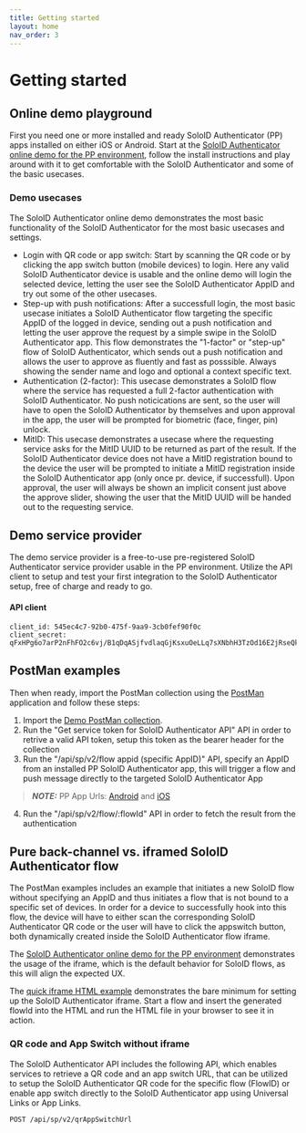```yaml
---
title: Getting started
layout: home
nav_order: 3
---
```


# Getting started

## Online demo playground 
First you need one or more installed and ready SoloID Authenticator (PP) apps installed on either iOS or Android. 
Start at the [SoloID Authenticator online demo for the PP environment](https://demo-pp.soloid.dk), follow the install instructions and play around with it to get comfortable with the SoloID Authenticator and some of the basic usecases.

### Demo usecases
The SoloID Authenticator online demo demonstrates the most basic functionality of the SoloID Authenticator for the most basic usecases and settings.

* Login with QR code or app switch: Start by scanning the QR code or by clicking the app switch button (mobile devices) to login. Here any valid SoloID Authenticator device is usable and the online demo will login the selected device, letting the user see the SoloID Authenticator AppID and try out some of the other usecases.
* Step-up with push notifications: After a successfull login, the most basic usecase initiates a SoloID Authenticator flow targeting the specific AppID of the logged in device, sending out a push notification and letting the user approve the request by a simple swipe in the SoloID Authenticator app. This flow demonstrates the "1-factor" or "step-up" flow of SoloID Authenticator, which sends out a push notification and allows the user to approve as fluently and fast as posssible. Always showing the sender name and logo and optional a context specific text.
* Authentication (2-factor): This usecase demonstrates a SoloID flow where the service has requested a full 2-factor authentication with SoloID Authenticator. No push noticications are sent, so the user will have to open the SoloID Authenticator by themselves and upon approval in the app, the user will be prompted for biometric (face, finger, pin) unlock.
* MitID: This usecase demonstrates a usecase where the requesting service asks for the MitID UUID to be returned as part of the result. If the SoloID Authenticator device does not have a MitID registration bound to the device the user will be prompted to initiate a MitID registration inside the SoloID Authenticator app (only once pr. device, if successfull). Upon approval, the user will always be shown an implicit consent just above the approve slider, showing the user that the MitID UUID will be handed out to the requesting service.

## Demo service provider
The demo service provider is a free-to-use pre-registered SoloID Authenticator service provider usable in the PP environment.
Utilize the API client to setup and test your first integration to the SoloID Authenticator setup, free of charge and ready to go.

#### API client
```
client_id: 545ec4c7-92b0-475f-9aa9-3cb0fef90f0c
client_secret: qFxHPg6o7arP2nFhFO2c6vj/B1qDqASjfvdlaqGjKsxuOeLLq7sXNbhH3TzOd16E2jRseQkyykmpJtwZEvPBlg==
```

## PostMan examples
Then when ready, import the PostMan collection using the [PostMan](https://www.postman.com/) application and follow these steps: 

1) Import the [Demo PostMan collection](https://raw.githubusercontent.com/Signaturgruppen-A-S/soloid-authenticator-documentation/main/postman/SoloID%20API%20PP%20Demo.postman_collection.json).
2) Run the "Get service token for SoloID Authenticator API" API in order to retrive a valid API token, setup this token as the bearer header for the collection
3) Run the "/api/sp/v2/flow appid (specific AppID)" API, specify an AppID from an installed PP SoloID Authenticator app, this will trigger a flow and push message directly to the targeted SoloID Authenticator App
> **_NOTE:_**  PP App Urls: [Android](https://appdistribution.firebase.dev/i/07887ac4154f4cae) and [iOS](https://testflight.apple.com/join/Vwc72iPI)
4) Run the "/api/sp/v2/flow/:flowId" API in order to fetch the result from the authentication

## Pure back-channel vs. iframed SoloID Authenticator flow
The PostMan examples includes an example that initiates a new SoloID flow without specifying an AppID and thus initiates a flow that is not bound to a specific set of devices. In order for a device to successfully hook into this flow, the device will have to either scan the corresponding SoloID Authenticator QR code or the user will have to click the appswitch button, both dynamically created inside the SoloID Authenticator flow iframe.

The [SoloID Authenticator online demo for the PP environment](https://demo-pp.soloid.dk) demonstrates the usage of the iframe, which is the default behavior for SoloID flows, as this will align the expected UX.

The [quick iframe HTML example](https://raw.githubusercontent.com/Signaturgruppen-A-S/soloid-authenticator-documentation/main/iframe-example/soloid-authenticator-iframe-example.html) demonstrates the bare minimum for setting up the SoloID Authenticator iframe. Start a flow and insert the generated flowId into the HTML and run the HTML file in your browser to see it in action. 

### QR code and App Switch without iframe
The SoloID Authenticator API includes the following API, which enables services to retrieve a QR code and an app switch URL, that can be utilized to setup the SoloID Authenticator QR code for the specific flow (FlowID) or enable app switch directly to the SoloID Authenticator app using Universal Links  or App Links.

```
POST /api/sp/v2/qrAppSwitchUrl
```
